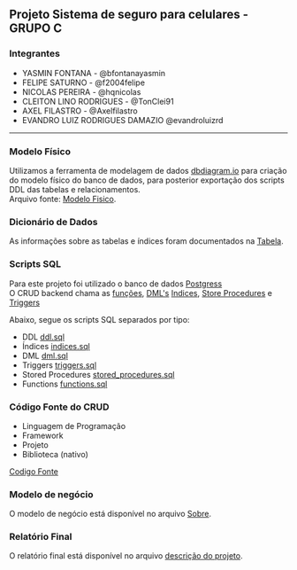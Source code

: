 ## Projeto Sistema de seguro para celulares - GRUPO C

### Integrantes

- YASMIN FONTANA - @bfontanayasmin<br>
- FELIPE SATURNO - @f2004felipe<br>
- NICOLAS PEREIRA - @hqnicolas<br>
- CLEITON LINO RODRIGUES - @TonClei91<br>
- AXEL FILASTRO - @Axelfilastro<br>
- EVANDRO LUIZ RODRIGUES DAMAZIO @evandroluizrd<br>

---

### Modelo Físico
Utilizamos a ferramenta de modelagem de dados [dbdiagram.io](https://dbdiagram.io/) para criação do modelo físico do banco de dados, para posterior exportação dos scripts DDL das tabelas e relacionamentos.<br>
Arquivo fonte: [Modelo Fisico]().<br>

  
### Dicionário de Dados
As informações sobre as tabelas e índices foram documentados na [Tabela](docs/dicionario%20de%20dados%20bd2.xlsx).

### Scripts SQL
Para este projeto foi utilizado o banco de dados [Postgress](docker-compose.yml) <br>
O CRUD backend chama as [funções](src/scripts/functions.sql), [DML's](src/scripts/dml.sql) [Indices](src/scripts/indices.sql), [Store Procedures](src/scripts/stored_procedures.sql) e [Triggers](src/scripts/triggers.sql)

Abaixo, segue os scripts SQL separados por tipo:
+ DDL [ddl.sql](/src/scripts/ddl.sql)
+ Índices [indices.sql](/src/scripts/indices.sql)
+ DML [dml.sql](/src/scripts/dml.sql)
+ Triggers [triggers.sql](/src/scripts/triggers.sql)
+ Stored Procedures [stored_procedures.sql](/src/scripts/stored_procedures.sql)
+ Functions [functions.sql](/src/scripts/functions.sql)

### Código Fonte do CRUD
- Linguagem de Programação <br>
- Framework
- Projeto 
- Biblioteca (nativo)

[Codigo Fonte](fonte/)

### Modelo de negócio
O modelo de negócio está disponível no arquivo [Sobre](docs/BUSINESS.md).

### Relatório Final
O relatório final está disponível no arquivo [descrição do projeto](/docs/ABOUT_PROJECT.md).
